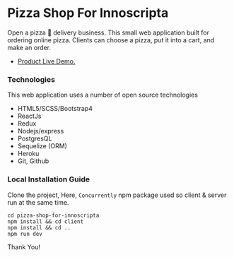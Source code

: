 # Pizza Shop For Innoscripta
Open a pizza 🍕 delivery business. This small web application built for ordering online pizza. Clients can choose a pizza, put it into a cart, and make an order.


- [Product Live Demo.](https://radiant-spire-14204.herokuapp.com/)

### Technologies
This web application uses a number of open source technologies

- HTML5/SCSS/Bootstrap4
- ReactJs
- Redux
- Nodejs/express
- PostgresQL
- Sequelize (ORM)
- Heroku
- Git, Github


### Local Installation Guide

Clone the project, Here, `Concurrently` npm package used so client & server run at the same time.

    cd pizza-shop-for-innoscripta
    npm install && cd client
    npm install && cd ..
    npm run dev


Thank You!